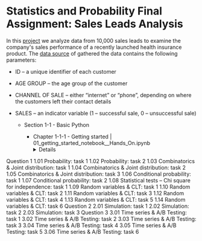 # Statistics and Probability Final Assignment: Sales Leads Analysis
In this [project](https://github.com/Rina-Irene-arch/Statistics_and_Probability_NAYA_Assignment/blob/main/Naya_DRA_Statistics_Final_Assignment_Rina_Rafalski_D_Fin.ipynb) we analyze data from 10,000 sales leads to examine the company's sales performance of a recently launched health insurance product.
The [data source](https://github.com/Rina-Irene-arch/Statistics_and_Probability_NAYA_Assignment/blob/main/DRA%20Final%20Assignment%20Data.csv) of gathered the data contains the following parameters:
- ID – a unique identifier of each customer
- AGE GROUP – the age group of the customer
- CHANNEL OF SALE – either “internet” or “phone”, depending on where the customers left their contact
details
- SALES – an indicator variable (1 – successful sale, 0 – unsuccessful sale)

    * Section 1-1 - Basic Python

      - Chapter 1-1-1 - Getting started | 01_getting_started_notebook__Hands_On.ipynb
         <details>
         - Basic concepts
            - Tradition first
            - Assignment and operations
            - Case sensitivity

Question 1
1.01 Probability: task 1
1.02 Probability: task 2
1.03 Combinatorics & Joint distribution: task 1
1.04 Combinatorics & Joint distribution: task 2
1.05 Combinatorics & Joint distribution: task 3
1.06 Conditional probability: task 1
1.07 Conditional probability: task 2
1.08 Statistical tests – Chi square for independence: task 1
1.09 Random variables & CLT: task 1
1.10 Random variables & CLT: task 2
1.11 Random variables & CLT: task 3
1.12 Random variables & CLT: task 4
1.13 Random variables & CLT: task 5
1.14 Random variables & CLT: task 6
Question 2
2.01 Simulation: task 1
2.02 Simulation: task 2
2.03 Simulation: task 3
Question 3
3.01 Time series & A/B Testing: task 1
3.02 Time series & A/B Testing: task 2
3.03 Time series & A/B Testing: task 3
3.04 Time series & A/B Testing: task 4
3.05 Time series & A/B Testing: task 5
3.06 Time series & A/B Testing: task 6
